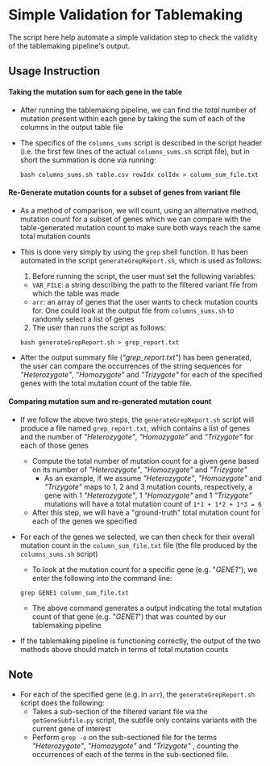 # Simple Validation for Tablemaking

The script here help automate a simple validation step to check the validity of the tablemaking pipeline's output.


## Usage Instruction

#### Taking the mutation sum for each gene in the table
- After running the tablemaking pipeline, we can find the *total* number of mutation present within each gene by taking the sum of each of the columns in the output table file
- The specifics of the `columns_sums` script is described in the script header (i.e. the first few lines of the actual `columns_sums.sh` script file), but in short the summation is done via running:

  `bash columns_sums.sh table.csv rowIdx colIdx > column_sum_file.txt`

#### Re-Generate mutation counts for a subset of genes from variant file
- As a method of comparison, we will count, using an alternative method, mutation count for a subset of genes which we can compare with the table-generated mutation count to make sure both ways reach the same total mutation counts
- This is done very simply by using the `grep` shell function. It has been automated in the script `generateGrepReport.sh`, which is used as follows:
  1. Before running the script, the user must set the following variables:
    - `VAR_FILE`: a string describing the path to the filtered variant file from which the table was made
    - `arr`: an array of genes that the user wants to check mutation counts for. One could look at the output file from `columns_sums.sh` to randomly select a list of genes
  2. The user than runs the script as follows:

    `bash generateGrepReport.sh > grep_report.txt`

- After the output summary file (*"grep_report.txt"*) has been generated, the user can compare the occurrences of the string sequences for *"Heterozygote"*, *"Homozygote"* and *"Trizygote"* for each of the specified genes with the total mutation count of the table file.


#### Comparing mutation sum and re-generated mutation count
- If we follow the above two steps, the `generateGrepReport.sh` script will produce a file named `grep_report.txt`, which contains a list of genes and the number of *"Heterozygote"*, *"Homozygote"* and *"Trizygote"* for each of those genes
  - Compute the total number of mutation count for a given gene based on its number of *"Heterozygote"*, *"Homozygote"* and *"Trizygote"*
    - As an example, if we assume *"Heterozygote"*, *"Homozygote"* and *"Trizygote"* maps to 1, 2 and 3 mutation counts, respectively, a gene with 1 *"Heterozygote"*, 1 *"Homozygote"* and 1 *"Trizygote"* mutations will have a total mutation count of `1*1 + 1*2 + 1*3 = 6`
  - After this step, we will have a "ground-truth" total mutation count for each of the genes we specified
- For each of the genes we selected, we can then check for their overall mutation count in the `column_sum_file.txt` file (the file produced by the `columns_sums.sh` script)
    - To look at the mutation count for a specific gene (e.g. "*GENE1*"), we enter the following into the command line:

    `grep GENE1 column_sum_file.txt`

    - The above command generates a output indicating the total mutation count of that gene (e.g. "*GENE1*") that was counted by our tablemaking pipeline
- If the tablemaking pipeline is functioning correctly, the output of the two methods above should match in terms of total mutation counts



## Note
- For each of the specified gene (e.g. in `arr`), the `generateGrepReport.sh` script does the following:
  - Takes a sub-section of the filtered variant file via the `getGeneSubfile.py` script, the subfile only contains variants with the current gene of interest
  - Perform `grep -o` on the sub-sectioned file for the terms *"Heterozygote"*, *"Homozygote"* and *"Trizygote"* , counting the occurrences of each of the terms in the sub-sectioned file.
